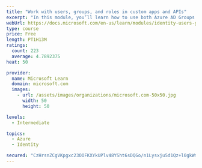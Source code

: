 ```yaml
---
title: "Work with users, groups, and roles in custom apps and APIs"
excerpt: "In this module, you’ll learn how to use both Azure AD Groups and Application Roles to provide fine grained access control to an application."
webUrl: https://docs.microsoft.com/en-us/learn/modules/identity-users-groups-approles/
type: course
price: Free
length: PT1H13M
ratings:
  count: 223
  average: 4.7892375
heat: 50

provider:
  name: Microsoft Learn
  domain: microsoft.com
  images:
    - url: /assets/images/organizations/microsoft.com-50x50.jpg
      width: 50
      height: 50

levels:
  - Intermediate

topics:
  - Azure
  - Identity

secured: "CzHrsnZCgVKpgxc23OOFKXYkUPlv48YSht6sDQGo/n1Lysxju5d1Qz+l0gkWm/idCXCcdsTaPje7N6PVuHghb9eCh85qAQHAgUmD2/y7Zl+2LwyI5iiBwU/lmipp2gjehmE+WJhyWBo0EzUdICALAaGa6fmG/yH1eKKgneE4j9FyKyt+MKWhrXgp+WYMGtr2qUAvGK/QkJdtksWTO9RwH/8OG5fqQBjbGJ43/IF24EI6RFDb3Y2euqrGML4Qj7UcXMCiAjZYrUuKCOn2tyDSLPXd7chnvyxYW53gdgZapw6ThDNVQPff3q8KtMQcvpyLMSl1GCJMBU7ontOER4lDSo1VDZHdgxTIo1ffKnCLjVfsVQofPD0V3vMxpHR4bJ6YIgcYpahm8QKCccfZitIk3zVZRm8/xq8KoIGsGhMYYy8=;Bx8RoDZq9CsuHjcajDtg9Q=="
---
```


